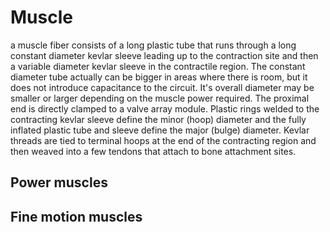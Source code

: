 # Muscle

a muscle fiber consists of a long plastic tube that runs through a long constant diameter kevlar sleeve leading up to the contraction site and then a variable diameter kevlar sleeve in the contractile region. The constant diameter tube actually can be bigger in areas where there is room, but it does not introduce capacitance to the circuit. It's overall diameter may be smaller or larger depending on the muscle power required. The proximal end is directly clamped to a valve array module. Plastic rings welded to the contracting kevlar sleeve define the minor (hoop) diameter and the fully inflated plastic tube and sleeve define the major (bulge) diameter. Kevlar threads are tied to terminal hoops at the end of the contracting region and then weaved into a few tendons that attach to bone attachment sites.

## Power muscles

## Fine motion muscles
